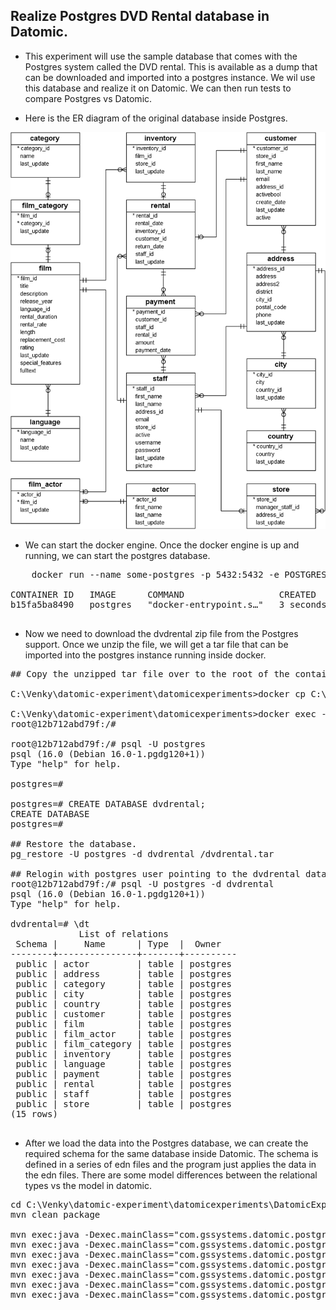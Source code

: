 ## Realize Postgres DVD Rental database in Datomic.

* This experiment will use the sample database that comes with the Postgres system called the DVD rental. This is available as a dump that can be downloaded and imported into a postgres instance. We wil use this database and realize it on Datomic. We can then run tests to compare Postgres vs Datomic. 

* Here is the ER diagram of the original database inside Postgres.
<img src="./images/dvd-rental-sample-database-diagram.png" />

* We can start the docker engine. Once the docker engine is up and running, we can start the postgres database. 

<pre>
    docker run --name some-postgres -p 5432:5432 -e POSTGRES_PASSWORD=Ganesh20022002 -d postgres

CONTAINER ID   IMAGE      COMMAND                  CREATED         STATUS         PORTS                    NAMES
b15fa5ba8490   postgres   "docker-entrypoint.s…"   3 seconds ago   Up 3 seconds   0.0.0.0:5432->5432/tcp   some-postgres

</pre>

* Now we need to download the dvdrental zip file from the Postgres support. Once we unzip the file, we will get a tar file that can be imported into the postgres instance running inside docker. 

<pre>
## Copy the unzipped tar file over to the root of the container. 

C:\Venky\datomic-experiment\datomicexperiments>docker cp C:\venky\dvdrental.tar some-postgres:/

C:\Venky\datomic-experiment\datomicexperiments>docker exec -it some-postgres bash
root@12b712abd79f:/#

root@12b712abd79f:/# psql -U postgres
psql (16.0 (Debian 16.0-1.pgdg120+1))
Type "help" for help.

postgres=#

postgres=# CREATE DATABASE dvdrental;
CREATE DATABASE
postgres=#

## Restore the database.
pg_restore -U postgres -d dvdrental /dvdrental.tar

## Relogin with postgres user pointing to the dvdrental database. 
root@12b712abd79f:/# psql -U postgres -d dvdrental
psql (16.0 (Debian 16.0-1.pgdg120+1))
Type "help" for help.

dvdrental=# \dt
             List of relations
 Schema |     Name      | Type  |  Owner
--------+---------------+-------+----------
 public | actor         | table | postgres
 public | address       | table | postgres
 public | category      | table | postgres
 public | city          | table | postgres
 public | country       | table | postgres
 public | customer      | table | postgres
 public | film          | table | postgres
 public | film_actor    | table | postgres
 public | film_category | table | postgres
 public | inventory     | table | postgres
 public | language      | table | postgres
 public | payment       | table | postgres
 public | rental        | table | postgres
 public | staff         | table | postgres
 public | store         | table | postgres
(15 rows)

</pre>

* After we load the data into the Postgres database, we can create the required schema for the same database inside Datomic. The schema is defined in a series of edn files and the program just applies the data in the edn files. There are some model differences between the relational types vs the model in datomic. 

<pre>
cd C:\Venky\datomic-experiment\datomicexperiments\DatomicExperiments
mvn clean package

mvn exec:java -Dexec.mainClass="com.gssystems.datomic.postgres.ActorsLoad"
mvn exec:java -Dexec.mainClass="com.gssystems.datomic.postgres.AddressLoad"
mvn exec:java -Dexec.mainClass="com.gssystems.datomic.postgres.CategoriesLoad"
mvn exec:java -Dexec.mainClass="com.gssystems.datomic.postgres.LoadStore"
mvn exec:java -Dexec.mainClass="com.gssystems.datomic.postgres.LoadStaff"
mvn exec:java -Dexec.mainClass="com.gssystems.datomic.postgres.LoadCustomer"
mvn exec:java -Dexec.mainClass="com.gssystems.datomic.postgres.LoadFilm"
</pre>